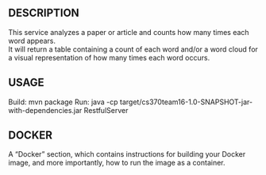 DESCRIPTION
---------------
This service analyzes a paper or article and counts how many times each word appears.  
It will return a table containing a count of each word and/or a word cloud for a visual representation of 
how many times each word occurs.

USAGE
---------------
Build:
mvn package
Run:
java -cp target/cs370team16-1.0-SNAPSHOT-jar-with-dependencies.jar RestfulServer

DOCKER
---------------
A “Docker” section, which contains instructions for building your Docker image,
and more importantly, how to run the image as a container. 
